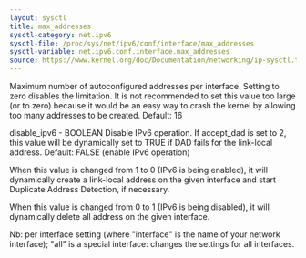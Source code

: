 ```yaml
---
layout: sysctl
title: max_addresses
sysctl-category: net.ipv6
sysctl-file: /proc/sys/net/ipv6/conf/interface/max_addresses
sysctl-variable: net.ipv6.conf.interface.max_addresses
source: https://www.kernel.org/doc/Documentation/networking/ip-sysctl.txt
---
```

Maximum number of autoconfigured addresses per interface.  Setting
to zero disables the limitation.  It is not recommended to set this
value too large (or to zero) because it would be an easy way to
crash the kernel by allowing too many addresses to be created.
Default: 16

disable_ipv6 - BOOLEAN
Disable IPv6 operation.  If accept_dad is set to 2, this value
will be dynamically set to TRUE if DAD fails for the link-local
address.
Default: FALSE (enable IPv6 operation)

When this value is changed from 1 to 0 (IPv6 is being enabled),
it will dynamically create a link-local address on the given
interface and start Duplicate Address Detection, if necessary.

When this value is changed from 0 to 1 (IPv6 is being disabled),
it will dynamically delete all address on the given interface.


Nb: per interface setting (where "interface" is the name of your network interface); "all" is a special interface: changes the settings for all interfaces.


